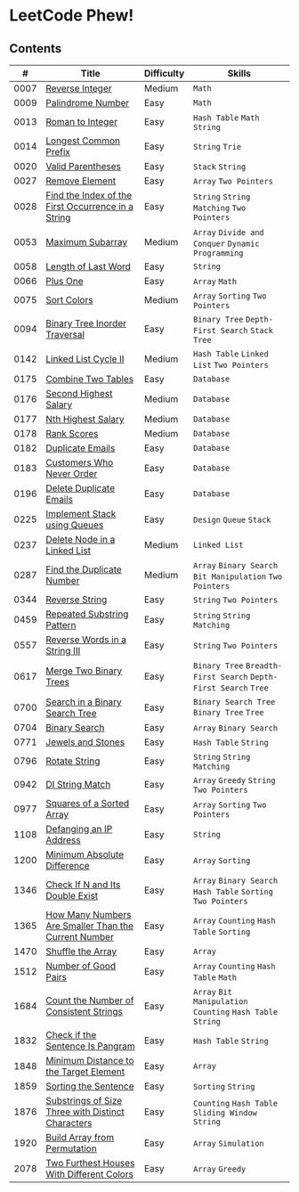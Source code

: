 # LeetCode Phew!

## Contents

| # | Title | Difficulty | Skills |
|---| ----- | ---------- | ------ |
| 0007 | [Reverse Integer](https://leetcode.com/problems/reverse-integer) | Medium | `Math` |
| 0009 | [Palindrome Number](https://leetcode.com/problems/palindrome-number) | Easy | `Math` |
| 0013 | [Roman to Integer](https://leetcode.com/problems/roman-to-integer) | Easy | `Hash Table` `Math` `String` |
| 0014 | [Longest Common Prefix](https://leetcode.com/problems/longest-common-prefix) | Easy | `String` `Trie` |
| 0020 | [Valid Parentheses](https://leetcode.com/problems/valid-parentheses) | Easy | `Stack` `String` |
| 0027 | [Remove Element](https://leetcode.com/problems/remove-element) | Easy | `Array` `Two Pointers` |
| 0028 | [Find the Index of the First Occurrence in a String](https://leetcode.com/problems/find-the-index-of-the-first-occurrence-in-a-string) | Easy | `String` `String Matching` `Two Pointers` |
| 0053 | [Maximum Subarray](https://leetcode.com/problems/maximum-subarray) | Medium | `Array` `Divide and Conquer` `Dynamic Programming` |
| 0058 | [Length of Last Word](https://leetcode.com/problems/length-of-last-word) | Easy | `String` |
| 0066 | [Plus One](https://leetcode.com/problems/plus-one) | Easy | `Array` `Math` |
| 0075 | [Sort Colors](https://leetcode.com/problems/sort-colors) | Medium | `Array` `Sorting` `Two Pointers` |
| 0094 | [Binary Tree Inorder Traversal](https://leetcode.com/problems/binary-tree-inorder-traversal) | Easy | `Binary Tree` `Depth-First Search` `Stack` `Tree` |
| 0142 | [Linked List Cycle II](https://leetcode.com/problems/linked-list-cycle-ii) | Medium | `Hash Table` `Linked List` `Two Pointers` |
| 0175 | [Combine Two Tables](https://leetcode.com/problems/combine-two-tables) | Easy | `Database` |
| 0176 | [Second Highest Salary](https://leetcode.com/problems/second-highest-salary) | Medium | `Database` |
| 0177 | [Nth Highest Salary](https://leetcode.com/problems/nth-highest-salary) | Medium | `Database` |
| 0178 | [Rank Scores](https://leetcode.com/problems/rank-scores) | Medium | `Database` |
| 0182 | [Duplicate Emails](https://leetcode.com/problems/duplicate-emails) | Easy | `Database` |
| 0183 | [Customers Who Never Order](https://leetcode.com/problems/customers-who-never-order) | Easy | `Database` |
| 0196 | [Delete Duplicate Emails](https://leetcode.com/problems/delete-duplicate-emails) | Easy | `Database` |
| 0225 | [Implement Stack using Queues](https://leetcode.com/problems/implement-stack-using-queues) | Easy | `Design` `Queue` `Stack` |
| 0237 | [Delete Node in a Linked List](https://leetcode.com/problems/delete-node-in-a-linked-list) | Medium | `Linked List` |
| 0287 | [Find the Duplicate Number](https://leetcode.com/problems/find-the-duplicate-number) | Medium | `Array` `Binary Search` `Bit Manipulation` `Two Pointers` |
| 0344 | [Reverse String](https://leetcode.com/problems/reverse-string) | Easy | `String` `Two Pointers` |
| 0459 | [Repeated Substring Pattern](https://leetcode.com/problems/repeated-substring-pattern) | Easy | `String` `String Matching` |
| 0557 | [Reverse Words in a String III](https://leetcode.com/problems/reverse-words-in-a-string-iii) | Easy | `String` `Two Pointers` |
| 0617 | [Merge Two Binary Trees](https://leetcode.com/problems/merge-two-binary-trees) | Easy | `Binary Tree` `Breadth-First Search` `Depth-First Search` `Tree` |
| 0700 | [Search in a Binary Search Tree](https://leetcode.com/problems/search-in-a-binary-search-tree) | Easy | `Binary Search Tree` `Binary Tree` `Tree` |
| 0704 | [Binary Search](https://leetcode.com/problems/binary-search) | Easy | `Array` `Binary Search` |
| 0771 | [Jewels and Stones](https://leetcode.com/problems/jewels-and-stones) | Easy | `Hash Table` `String` |
| 0796 | [Rotate String](https://leetcode.com/problems/rotate-string) | Easy | `String` `String Matching` |
| 0942 | [DI String Match](https://leetcode.com/problems/di-string-match) | Easy | `Array` `Greedy` `String` `Two Pointers` |
| 0977 | [Squares of a Sorted Array](https://leetcode.com/problems/squares-of-a-sorted-array) | Easy | `Array` `Sorting` `Two Pointers` |
| 1108 | [Defanging an IP Address](https://leetcode.com/problems/defanging-an-ip-address) | Easy | `String` |
| 1200 | [Minimum Absolute Difference](https://leetcode.com/problems/minimum-absolute-difference) | Easy | `Array` `Sorting` |
| 1346 | [Check If N and Its Double Exist](https://leetcode.com/problems/check-if-n-and-its-double-exist) | Easy | `Array` `Binary Search` `Hash Table` `Sorting` `Two Pointers` |
| 1365 | [How Many Numbers Are Smaller Than the Current Number](https://leetcode.com/problems/how-many-numbers-are-smaller-than-the-current-number) | Easy | `Array` `Counting` `Hash Table` `Sorting` |
| 1470 | [Shuffle the Array](https://leetcode.com/problems/shuffle-the-array) | Easy | `Array` |
| 1512 | [Number of Good Pairs](https://leetcode.com/problems/number-of-good-pairs) | Easy | `Array` `Counting` `Hash Table` `Math` |
| 1684 | [Count the Number of Consistent Strings](https://leetcode.com/problems/count-the-number-of-consistent-strings) | Easy | `Array` `Bit Manipulation` `Counting` `Hash Table` `String` |
| 1832 | [Check if the Sentence Is Pangram](https://leetcode.com/problems/check-if-the-sentence-is-pangram) | Easy | `Hash Table` `String` |
| 1848 | [Minimum Distance to the Target Element](https://leetcode.com/problems/minimum-distance-to-the-target-element) | Easy | `Array` |
| 1859 | [Sorting the Sentence](https://leetcode.com/problems/sorting-the-sentence) | Easy | `Sorting` `String` |
| 1876 | [Substrings of Size Three with Distinct Characters](https://leetcode.com/problems/substrings-of-size-three-with-distinct-characters) | Easy | `Counting` `Hash Table` `Sliding Window` `String` |
| 1920 | [Build Array from Permutation](https://leetcode.com/problems/build-array-from-permutation) | Easy | `Array` `Simulation` |
| 2078 | [Two Furthest Houses With Different Colors](https://leetcode.com/problems/two-furthest-houses-with-different-colors) | Easy | `Array` `Greedy` |